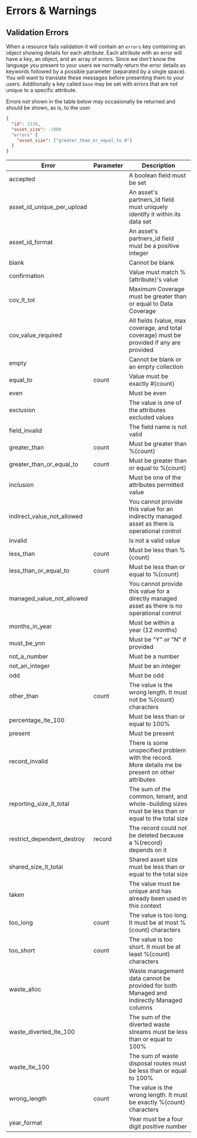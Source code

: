 # Errors & Warnings

## Validation Errors

When a resource fails validation it will contain an `errors` key containing an object showing details
for each attribute. Each attribute with an error will have a key, an object, and an array of errors.
Since we don't know the language you present to your users we normally return the error details as
keywords followed by a possible parameter (separated by a single space). You will want to translate these messages before presenting them to your users. Additionally a key called `base` may be set
with errors that are not unique to a specific attribute.

Errors not shown in the table below may occasionally be returned and should be shown, as is, to the user.

```json
{
  "id": 3138,
  "asset_size": -1000
  "errors" {
    "asset_size": ["greater_than_or_equal_to 0"]
  }
}
```

Error                      | Parameter    | Description
---------------------------|--------------|------------------
accepted                   |              | A boolean field must be set
asset_id_unique_per_upload |              | An asset's partners_id field must uniquely identify it within its data set
asset_id_format            |              | An asset's partners_id field must be a positive integer
blank                      |              | Cannot be blank
confirmation               |              | Value must match %{attribute}'s value
cov_lt_tot                 |              | Maximum Coverage must be greater than or equal to Data Coverage
cov_value_required         |              | All fields (value, max coverage, and total coverage) must be provided if any are provided
empty                      |              | Cannot be blank or an empty collection
equal_to                   | count        | Value must be exactly #{count}
even                       |              | Must be even
exclusion                  |              | The value is one of the attributes excluded values
field_invalid              |              | The field name is not valid
greater_than               | count        | Must be greater than %{count}
greater_than_or_equal_to   | count        | Must be greater than or equal to %{count}
inclusion                  |              | Must be one of the attributes permitted value
indirect_value_not_allowed |              | You cannot provide this value for an indirectly managed asset as there is operational control
invalid                    |              | Is not a valid value
less_than                  | count        | Must be less than %{count}
less_than_or_equal_to      | count        | Must be less than or equal to %{count}
managed_value_not_allowed  |              | You cannot provide this value for a directly managed asset as there is no operational control
months_in_year             |              | Must be within a year (12 months)
must_be_ynn                |              | Must be "Y" or "N" if provided
not_a_number               |              | Must be a number
not_an_integer             |              | Must be an integer
odd                        |              | Must be odd
other_than                 | count        | The value is the wrong length. It must not be %{count} characters
percentage_lte_100         |              | Must be less than or equal to 100%
present                    |              | Must be present
record_invalid             |              | There is some unspecified problem with the record. More details me be present on other attributes
reporting_size_lt_total    |              | The sum of the common, tenant, and whole-building sizes must be less than or equal to the total size
restrict_dependent_destroy | record       | The record could not be deleted because a %{record} depends on it
shared_size_lt_total       |              | Shared asset size must be less than or equal to the total size
taken                      |              | The value must be unique and has already been used in this context
too_long                   | count        | The value is too long. It must be at most %{count} characters
too_short                  | count        | The value is too short. It must be at least %{count} characters
waste_alloc                |              | Waste management data cannot be provided for both Managed and Indirectly Managed columns
waste_diverted_lte_100     |              | The sum of the diverted waste streams must be less than or equal to 100%
waste_lte_100              |              | The sum of waste disposal routes must be less than or equal to 100%
wrong_length               | count        | The value is the wrong length. It must be exactly %{count} characters
year_format                |              | Year must be a four digit positive number
